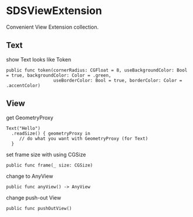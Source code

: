 # SDSViewExtension

Convenient View Extension collection.

## Text
show Text looks like Token
```
public func token(cornerRadius: CGFloat = 8, useBackgroundColor: Bool = true, backgroundColor: Color = .green,
                  useBorderColor: Bool = true, borderColor: Color = .accentColor)

```

## View
get GeometryProxy
```
Text("Hello")
  .readSize() { geometryProxy in
     // do what you want with GeometryProxy (for Text)
  }
```

set frame size with using CGSize

```
public func frame(_ size: CGSize)
```

change to AnyView
```
public func anyView() -> AnyView
```

change push-out View 
```
public func pushOutView()
```


